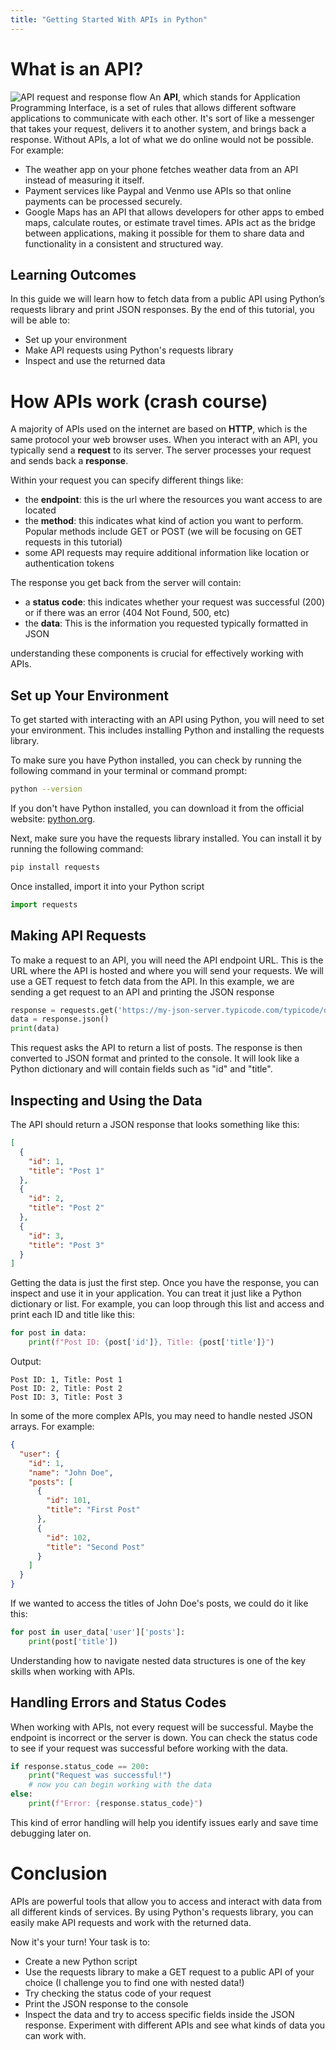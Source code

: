 ```yaml
---
title: "Getting Started With APIs in Python"
---
```


# What is an API?
![API request and response flow](https://media.geeksforgeeks.org/wp-content/uploads/20230216170349/What-is-an-API.png)
An **API**, which stands for Application Programming Interface, is a set of rules that allows different software applications to communicate with each other. It's sort of like a messenger that takes your request, delivers it to another system, and brings back a response. Without APIs, a lot of what we do online would not be possible. For example:
- The weather app on your phone fetches weather data from an API instead of measuring it itself.
- Payment services like Paypal and Venmo use APIs so that online payments can be processed securely.
- Google Maps has an API that allows developers for other apps to embed maps, calculate routes, or estimate travel times.
APIs act as the bridge between applications, making it possible for them to share data and functionality in a consistent and structured way.

## Learning Outcomes

In this guide we will learn how to fetch data from a public API using Python’s requests library and print JSON responses. By the end of this tutorial, you will be able to: 

- Set up your environment
- Make API requests using Python's requests library
- Inspect and use the returned data

# How APIs work (crash course)
A majority of APIs used on the internet are based on **HTTP**, which is the same protocol your web browser uses. When you interact with an API, you typically send a **request** to its server. The server processes your request and sends back a **response**.

Within your request you can specify different things like:
- the **endpoint**: this is the url where the resources you want access to are located
- the **method**: this indicates what kind of action you want to perform. Popular methods include GET or POST (we will be focusing on GET requests in this tutorial)
- some API requests may require additional information like location or authentication tokens

The response you get back from the server will contain:
- a **status code**: this indicates whether your request was successful (200) or if there was an error (404 Not Found, 500, etc)
- the **data**: This is the information you requested typically formatted in JSON

understanding these components is crucial for effectively working with APIs.


## Set up Your Environment
To get started with interacting with an API using Python, you will need to set your environment. This includes installing Python and installing the requests library.

To make sure you have Python installed, you can check by running the following command in your terminal or command prompt:

```bash
python --version
```
If you don't have Python installed, you can download it from the official website: [python.org](https://www.python.org/downloads/).

Next, make sure you have the requests library installed. You can install it by running the following command:

```bash
pip install requests
```
Once installed, import it into your Python script

```python
import requests
```

## Making API Requests
To make a request to an API, you will need the API endpoint URL. This is the URL where the API is hosted and where you will send your requests. We will use a GET request to fetch data from the API.
In this example, we are sending a get request to an API and printing the JSON response 

```python
response = requests.get('https://my-json-server.typicode.com/typicode/demo/posts')
data = response.json()
print(data)
```
This request asks the API to return a list of posts. The response is then converted to JSON format and printed to the console. It will look like a Python dictionary and will contain fields such as "id" and "title".

## Inspecting and Using the Data
The API should return a JSON response that looks something like this:

```json
[
  {
    "id": 1,
    "title": "Post 1"
  },
  {
    "id": 2,
    "title": "Post 2"
  },
  {
    "id": 3,
    "title": "Post 3"
  }
]
```
Getting the data is just the first step. Once you have the response, you can inspect and use it in your application. You can treat it just like a Python dictionary or list. For example, you can loop through this list and access and print each ID and title like this:

```python
for post in data:
    print(f"Post ID: {post['id']}, Title: {post['title']}")
```
Output:
```
Post ID: 1, Title: Post 1
Post ID: 2, Title: Post 2  
Post ID: 3, Title: Post 3
```

In some of the more complex APIs, you may need to handle nested JSON arrays. For example:
```json
{
  "user": {
    "id": 1,
    "name": "John Doe",
    "posts": [
      {
        "id": 101,
        "title": "First Post"
      },
      {
        "id": 102,
        "title": "Second Post"
      }
    ]
  }
}
```
If we wanted to access the titles of John Doe's posts, we could do it like this:

```python
for post in user_data['user']['posts']:
    print(post['title'])
```
Understanding how to navigate nested data structures is one of the key skills when working with APIs.
## Handling Errors and Status Codes
When working with APIs, not every request will be successful. Maybe the endpoint is incorrect or the server is down. You can check the status code to see if your request was successful before working with the data.
```python
if response.status_code == 200:
    print("Request was successful!")
    # now you can begin working with the data
else:
    print(f"Error: {response.status_code}")
```
This kind of error handling will help you identify issues early and save time debugging later on.

# Conclusion
APIs are powerful tools that allow you to access and interact with data from all different kinds of services. By using Python's requests library, you can easily make API requests and work with the returned data.

Now it's your turn!
Your task is to:
- Create a new Python script
- Use the requests library to make a GET request to a public API of your choice (I challenge you to find one with nested data!)
- Try checking the status code of your request
-  Print the JSON response to the console
- Inspect the data and try to access specific fields inside the JSON response.
Experiment with different APIs and see what kinds of data you can work with.


